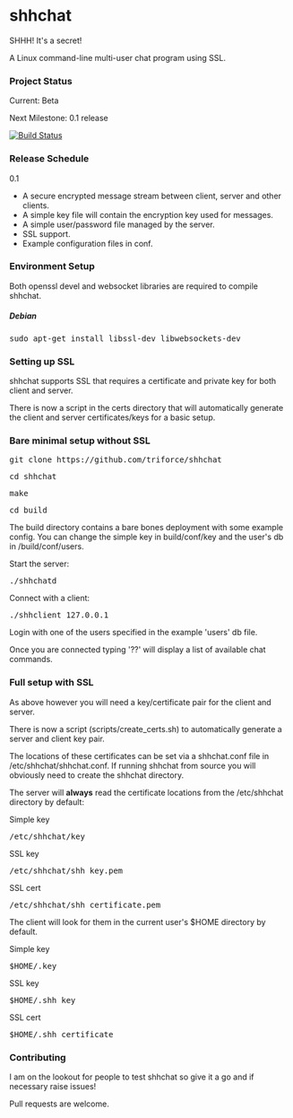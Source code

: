 shhchat
=======
SHHH! It's a secret!

A Linux command-line multi-user chat program using SSL.

<h3>Project Status</h3>
Current: Beta

Next Milestone: 0.1 release

[![Build Status](https://travis-ci.org/triforce/shhchat.svg?branch=master)](https://travis-ci.org/triforce/shhchat)

<h3>Release Schedule</h3>

0.1

* A secure encrypted message stream between client, server and other clients.
* A simple key file will contain the encryption key used for messages.
* A simple user/password file managed by the server.
* SSL support.
* Example configuration files in conf.

<h3>Environment Setup</h3>

Both openssl devel and websocket libraries are required to compile shhchat.

<h5>Debian</h5>
<pre>sudo apt-get install libssl-dev libwebsockets-dev</pre>

<h3>Setting up SSL</h3>

shhchat supports SSL that requires a certificate and private key for both client and server.

There is now a script in the certs directory that will automatically generate the client and server certificates/keys for a basic setup.

<h3>Bare minimal setup without SSL</h3>

<pre>git clone https://github.com/triforce/shhchat</pre>
<pre>cd shhchat</pre>
<pre>make</pre>
<pre>cd build</pre>

The build directory contains a bare bones deployment with some example config. You can change the simple key in build/conf/key and the user's db in /build/conf/users.

Start the server:

<pre>./shhchatd</pre>

Connect with a client:

<pre>./shhclient 127.0.0.1</pre>

Login with one of the users specified in the example 'users' db file.

Once you are connected typing '??' will display a list of available chat commands.

<h3>Full setup with SSL</h3>
As above however you will need a key/certificate pair for the client and server.

There is now a script (scripts/create_certs.sh) to automatically generate a server and client key pair.

The locations of these certificates can be set via a shhchat.conf file in /etc/shhchat/shhchat.conf. If running shhchat from source you will obviously need to create the shhchat directory.

The server will <b>always</b> read the certificate locations from the /etc/shhchat directory by default:

Simple key
<pre>/etc/shhchat/key</pre>
SSL key
<pre>/etc/shhchat/shh_key.pem</pre>
SSL cert
<pre>/etc/shhchat/shh_certificate.pem</pre>

The client will look for them in the current user's $HOME directory by default.

Simple key
<pre>$HOME/.key</pre>
SSL key
<pre>$HOME/.shh_key</pre>
SSL cert
<pre>$HOME/.shh_certificate</pre>

<h3>Contributing</h3>
I am on the lookout for people to test shhchat so give it a go and if necessary raise issues!

Pull requests are welcome.
